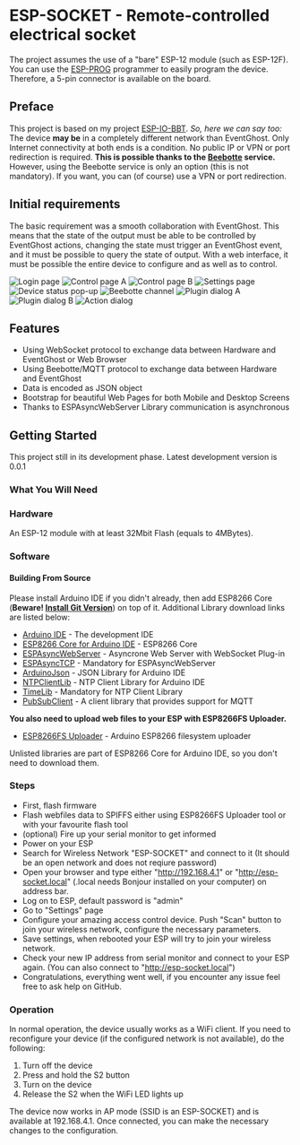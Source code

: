 # ESP-SOCKET - Remote-controlled electrical socket
The project assumes the use of a "bare" ESP-12 module (such as ESP-12F). You can use the [ESP-PROG](https://github.com/Pako2/EventGhostPlugins/tree/master/ESP-PROG) programmer to easily program the device. Therefore, a 5-pin connector is available on the board.

## Preface
This project is based on my project [ESP-IO-BBT](https://github.com/Pako2/EventGhostPlugins/tree/master/ESP-IO-BBT).
*So, here we can say too:*
The device **may be** in a completely different network than EventGhost.
Only Internet connectivity at both ends is a condition.
No public IP or VPN or port redirection is required.
**This is possible thanks to the [Beebotte](https://beebotte.com) service.**  
However, using the Beebotte service is only an option (this is not mandatory). If you want, you can (of course) use a VPN or port redirection.

## Initial requirements
The basic requirement was a smooth collaboration with EventGhost. This means that the state of the output must be able to be controlled by EventGhost actions, changing the state must trigger an EventGhost event, and it must be possible to query the state of output.
With a web interface, it must be possible the entire device to configure and as well as to control.

![Login page](https://github.com/Pako2/EventGhostPlugins/raw/master/ESP-SOCKET/Arduino/demo/Index_htm-1184x226.png)
![Control page A](https://github.com/Pako2/EventGhostPlugins/raw/master/ESP-SOCKET/Arduino/demo/Control_htm_A-1184x520.png)
![Control page B](https://github.com/Pako2/EventGhostPlugins/raw/master/ESP-SOCKET/Arduino/demo/Control_htm_B-1184x520.png)
![Settings page](https://github.com/Pako2/EventGhostPlugins/raw/master/ESP-SOCKET/Arduino/demo/Settings_htm-1184x1476.png)
![Device status pop-up](https://github.com/Pako2/EventGhostPlugins/raw/master/ESP-SOCKET/Arduino/demo/DeviceStatus-1184x503.png)
![Beebotte channel](https://github.com/Pako2/EventGhostPlugins/raw/master/ESP-SOCKET/Arduino/demo/BeebotteChannel.png)
![Plugin dialog A](https://github.com/Pako2/EventGhostPlugins/raw/master/ESP-SOCKET/Arduino/demo/Plugin_A.png)
![Plugin dialog B](https://github.com/Pako2/EventGhostPlugins/raw/master/ESP-SOCKET/Arduino/demo/Plugin_B.png)
![Action dialog](https://github.com/Pako2/EventGhostPlugins/raw/master/ESP-SOCKET/Arduino/demo/Action.png)

## Features
* Using WebSocket protocol to exchange data between Hardware and EventGhost or Web Browser
* Using Beebotte/MQTT protocol to exchange data between Hardware and EventGhost
* Data is encoded as JSON object
* Bootstrap for beautiful Web Pages for both Mobile and Desktop Screens
* Thanks to ESPAsyncWebServer Library communication is asynchronous

## Getting Started
This project still in its development phase.
Latest development version is 0.0.1

### What You Will Need 
### Hardware
An ESP-12 module with at least 32Mbit Flash (equals to 4MBytes).

### Software

#### Building From Source
Please install Arduino IDE if you didn't already, then add ESP8266 Core (**Beware! [Install Git Version](https://github.com/esp8266/Arduino#using-git-version)**) on top of it. Additional Library download links are listed below:

* [Arduino IDE](http://www.arduino.cc) - The development IDE
* [ESP8266 Core for Arduino IDE](https://github.com/esp8266/Arduino) - ESP8266 Core
* [ESPAsyncWebServer](https://github.com/me-no-dev/ESPAsyncWebServer) - Asyncrone Web Server with WebSocket Plug-in
* [ESPAsyncTCP](https://github.com/me-no-dev/ESPAsyncTCP) - Mandatory for ESPAsyncWebServer
* [ArduinoJson](https://github.com/bblanchon/ArduinoJson) - JSON Library for Arduino IDE
* [NTPClientLib](https://github.com/gmag11/NtpClient/) - NTP Client Library for Arduino IDE
* [TimeLib](https://github.com/PaulStoffregen/Time) - Mandatory for NTP Client Library
* [PubSubClient](https://github.com/knolleary/pubsubclient) - A client library that provides support for MQTT

**You also need to upload web files to your ESP with ESP8266FS Uploader.**

* [ESP8266FS Uploader](https://github.com/esp8266/arduino-esp8266fs-plugin) - Arduino ESP8266 filesystem uploader

Unlisted libraries are part of ESP8266 Core for Arduino IDE, so you don't need to download them.

### Steps
* First, flash firmware 
* Flash webfiles data to SPIFFS either using ESP8266FS Uploader tool or with your favourite flash tool 
* (optional) Fire up your serial monitor to get informed
* Power on your ESP
* Search for Wireless Network "ESP-SOCKET" and connect to it (It should be an open network and does not reqiure password)
* Open your browser and type either "http://192.168.4.1" or "http://esp-socket.local" (.local needs Bonjour installed on your computer) on address bar.
* Log on to ESP, default password is "admin"
* Go to "Settings" page
* Configure your amazing access control device. Push "Scan" button to join your wireless network, configure the necessary parameters.
* Save settings, when rebooted your ESP will try to join your wireless network.
* Check your new IP address from serial monitor and connect to your ESP again. (You can also connect to "http://esp-socket.local")
* Congratulations, everything went well, if you encounter any issue feel free to ask help on GitHub.

### Operation
In normal operation, the device usually works as a WiFi client. If you need to reconfigure your device (if the configured network is not available), do the following:
1) Turn off the device
2) Press and hold the S2 button
3) Turn on the device
4) Release the S2 when the WiFi LED lights up

The device now works in AP mode (SSID is an ESP-SOCKET) and is available at 192.168.4.1. Once connected, you can make the necessary changes to the configuration.
